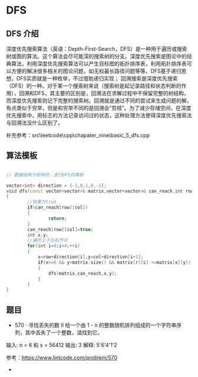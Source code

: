 # DFS

## DFS 介绍

深度优先搜索算法（英语：Depth-First-Search，DFS）是一种用于遍历或搜索树或图的算法。这个算法会尽可能深的搜索树的分支。深度优先搜索是图论中的经典算法，利用深度优先搜索算法可以产生目标图的拓扑排序表，利用拓扑排序表可以方便的解决很多相关的图论问题，如无权最长路径问题等等。DFS基于递归思想，DFS实质就是一种枚举，不过借助递归实现；
回溯搜索是深度优先搜索（DFS）的一种。对于某一个搜索树来说（搜索树是起记录路径和状态判断的作用），回溯和DFS，其主要的区别是，回溯法在求解过程中不保留完整的树结构，而深度优先搜索则记下完整的搜索树。回溯就是通过不同的尝试来生成问题的解，有点类似于穷举，但是和穷举不同的是回溯会“剪枝”。为了减少存储空间，在深度优先搜索中，用标志的方法记录访问过的状态，这种处理方法使得深度优先搜索法与回溯法没什么区别了。


补充参考：src\leetcode\cpp\chapater_nine\basic_5_dfs.cpp



## 算法模板


``` C++

// 数据结构为矩阵时，进行DFS的模板 

vector<int> direction = {-1,0,1,0,-1};
void dfs(const vector<vector>& matrix,vector<vector>& can_reach,int row,int col)
{
        //如果为true
        if(can_reach[row][col])
        {
                return;
        }
        can_reach[row][col]=true;
        int x,y;
        //遍历上下左右节点
        for(int i=0;i<4;++i)
        {
            x=row+direction[i],y=col+direction[i+1];
            if(x>=0 && y<matrix.size() && matrix[r][c] <=matrix[x][y])
            {
                dfs(matrix,can_reach,x,y);
            }
        }
}


```


## 题目


* 570 · 寻找丢失的数 II
给一个由 1 - n 的整数随机排列组成的一个字符串序列，其中丢失了一个整数，请找到它。

输入: n = 6 和 s = 56412
输出: 3
解释:
5'6'4'1'2

参考：https://www.lintcode.com/problem/570

* 


































